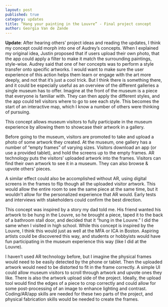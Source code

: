 ```yaml
---
layout: post
published: true
category: updates
title: “Hang your painting in the Louvre” - Final project concept
author: Georgia Van de Zande
---
```

**Update**: After hearing others’ project ideas and reading the updates, I think my concept could morph into one of Audrey’s concepts. When I explained my original idea, Justin proposed that if users upload their own photo, that the app could apply a filter to make it match the surrounding paintings, style-wise. Audrey said that one of her concepts was to perform a style transfer onto specific artworks. I would want to make sure the user experience of this action helps them learn or engage with the art more deeply, and not that it’s just a cool trick. But I think there is something there, and it could be especially useful as an overview of the different galleries a single museum has to offer. Imagine at the front of the museum is a piece that everyone is familiar with. They can then apply the different styles, and the app could tell visitors where to go to see each style. This becomes the start of an interactive map, which I know a number of others were thinking of pursuing. 

This concept allows museum visitors to fully participate in the museum experience by allowing them to showcase their artwork in a gallery. 

Before going to the museum, visitors are promoted to take and upload a photo of some artwork they created. At the museum, one gallery has a number of “empty frames” of varying sizes. Visitors download an app (or use a provided tablet), and hold the screens up to the empty frames. AR technology puts the visitors’ uploaded artwork into the frames. Visitors can find their own artwork to see it in a museum. They can also browse & upvote others’ pieces. 

A similar effect could also be accomplished without AR, using digital screens in the frames to flip though all the uploaded visitor artwork. This would allow the entire room to see the same piece at the same time, but it wouldn’t allow for the personalized experience that AR would. Early tests and interviews with stakeholders could confirm the best direction. 

This concept was inspired by a story my dad told me. His friend wanted his artwork to be hung in the Louvre, so he brought a piece, taped it to the back of a bathroom stall door, and decided that it “hung in the Louvre.” I did the same when I visited in high school. While this concept is inspired by the Louvre, I think this would just as well at the MFA or ICA in Boston. Aspiring artists could be discovered this way, and students or hobbyists would have fun participating in the museum experience this way (like I did at the Louvre). 

I haven’t used AR technology before, but I imagine the physical frames would need to be easily detected by the phone or tablet. Then the uploaded artwork would need to be distorted to fit in the frame correctly. A simple UI could allow museum visitors to scroll through artwork and upvote ones they like. There is also the artwork upload side of the project. Ideally, the upload tool would find the edges of a piece to crop correctly and could allow for some post-processing of an image to enhance lighting and contrast. Coding/AR/app skills are needed for these two parts of the project, and physical fabrication skills would be needed to create the frames.
